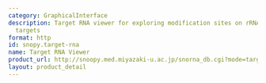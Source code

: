 ```yaml
---
category: GraphicalInterface
description: Target RNA viewer for exploring modification sites on rRNA and snRNA
  targets
format: http
id: snopy.target-rna
name: Target RNA Viewer
product_url: http://snoopy.med.miyazaki-u.ac.jp/snorna_db.cgi?mode=target
layout: product_detail
---
```

